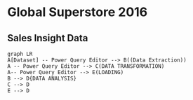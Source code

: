 # Global Superstore 2016

## Sales Insight Data

```mermaid
graph LR
A[Dataset] -- Power Query Editor --> B((Data Extraction))
A -- Power Query Editor --> C(DATA TRANSFORMATION)
A-- Power Query Editor --> E(LOADING)
B --> D{DATA ANALYSIS}
C --> D
E --> D
```
